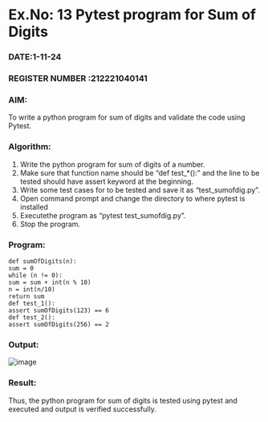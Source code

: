 # Ex.No: 13  Pytest program for Sum of Digits 

### DATE:1-11-24                                                                            
### REGISTER NUMBER :212221040141 
### AIM: 
To write a python program for sum of digits and validate the code using Pytest. 
### Algorithm:

1. Write the python program for sum of digits of a number. 
2. Make sure that function name should be “def test_*():” and the line to be tested 
should have assert keyword at the beginning. 
3. Write some test cases for to be tested and save it as “test_sumofdig.py”. 
4. Open command prompt and change the directory to where pytest is installed
5. Executethe program as “pytest test_sumofdig.py”. 
6. Stop the program.

### Program:
```
def sumOfDigits(n):
sum = 0
while (n != 0):
sum = sum + int(n % 10)
n = int(n/10)
return sum
def test_1():
assert sumOfDigits(123) == 6
def test_2():
assert sumOfDigits(256) == 2
```












### Output:
![image](https://github.com/user-attachments/assets/8cfc30ca-cc47-4e9a-8aa7-ed85c5f0918a)




### Result:
Thus, the python program for sum of digits is tested using pytest and executed and output is verified successfully.

